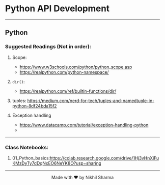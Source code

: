 # Python API Development
----

## Python
### Suggested Readings (Not in order):
1. Scope:
    - https://www.w3schools.com/python/python_scope.asp
    - https://realpython.com/python-namespace/
2. `dir()`:
    - https://realpython.com/ref/builtin-functions/dir/
3. tuples: https://medium.com/nerd-for-tech/tuples-and-namedtuple-in-python-8df24bda15f2

4. Exception handling
    - https://www.datacamp.com/tutorial/exception-handling-python
    - 


---
### Class Notebooks:
1. 01_Python_basics:https://colab.research.google.com/drive/1Hj3vHnXiFuKMzDyTy7dDqNxEO6NeYK8O?usp=sharing



---
<div align="center">
Made with ❤️ by Nikhil Sharma
</div>